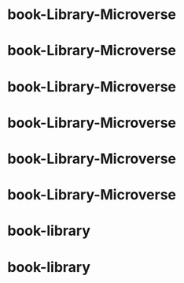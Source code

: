 # book-Library-Microverse
# book-Library-Microverse
# book-Library-Microverse
# book-Library-Microverse
# book-Library-Microverse
# book-Library-Microverse
# book-library
# book-library
